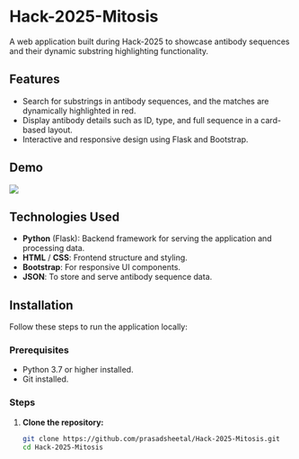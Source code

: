 # Hack-2025-Mitosis

A web application built during Hack-2025 to showcase antibody sequences and their dynamic substring highlighting functionality.

## Features

- Search for substrings in antibody sequences, and the matches are dynamically highlighted in red.
- Display antibody details such as ID, type, and full sequence in a card-based layout.
- Interactive and responsive design using Flask and Bootstrap.

## Demo

![<img width="1692" alt="image" src="https://github.com/user-attachments/assets/91fad5d3-c90e-4acd-b086-0bd4992863e2" />
](static/demo-screenshot.png)

## Technologies Used

- **Python** (Flask): Backend framework for serving the application and processing data.
- **HTML** / **CSS**: Frontend structure and styling.
- **Bootstrap**: For responsive UI components.
- **JSON**: To store and serve antibody sequence data.

## Installation

Follow these steps to run the application locally:

### Prerequisites

- Python 3.7 or higher installed.
- Git installed.

### Steps

1. **Clone the repository:**
   ```bash
   git clone https://github.com/prasadsheetal/Hack-2025-Mitosis.git
   cd Hack-2025-Mitosis
